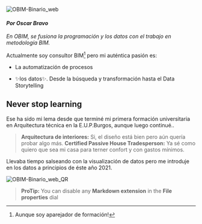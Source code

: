 

  

![OBIM-Binario_web](https://user-images.githubusercontent.com/42247722/121815354-5e959280-cc76-11eb-86d1-b1363a4d8872.gif)
 

#### _Por Oscar Bravo_

  

*En OBIM, se fusiona la programación y los datos con el trabajo en metodología BIM.*

  
  
  

Actualmente soy consultor BIM[^1]  pero mi auténtica pasión es:

- La automatización de procesos

- ✨los datos✨. Desde la búsqueda y transformación hasta el Data Storytelling

  

## Never stop learning

Ese ha sido mi lema desde que terminé mi primera formación universitaria en Arquitectura técnica en la E.U.P.Burgos, aunque luego continué..
>  **Arquitectura de interiores:** Si, el diseño está bien pero aún quería probar algo más.
>  **Certified Passive House Tradesperson:** Ya sé como quiero que sea mi casa para terner confort y con gastos mínimos.

Llevaba tiempo salseando con la visualización de datos pero me introduje en los datos a principios de éste año 2021.

  
  


  

![OBIM-Binario_web_QR](https://user-images.githubusercontent.com/42247722/121815786-6f470800-cc78-11eb-9874-58e7edfd8836.gif)

  

>  **ProTip:** You can disable any **Markdown extension** in the **File properties** dial
>  [^1]: Aunque soy aparejador de formación!
